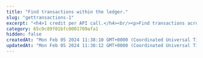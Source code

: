 ```yaml
---
title: "Find transactions within the ledger."
slug: "gettransactions-1"
excerpt: "<h4>1 credit per API call.</h4><br/><p>Find transactions across whole ledger.</p>"
category: 65c0c89f01bfc0001709afa1
hidden: false
createdAt: "Mon Feb 05 2024 11:38:10 GMT+0000 (Coordinated Universal Time)"
updatedAt: "Mon Feb 05 2024 11:38:12 GMT+0000 (Coordinated Universal Time)"
---
```

